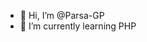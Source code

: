 - 👋 Hi, I’m @Parsa-GP
- 🌱 I’m currently learning PHP

<!---
Parsa-GP/Parsa-GP is a ✨ special ✨ repository because its `README.md` (this file) appears on your GitHub profile.
You can click the Preview link to take a look at your changes.
--->
